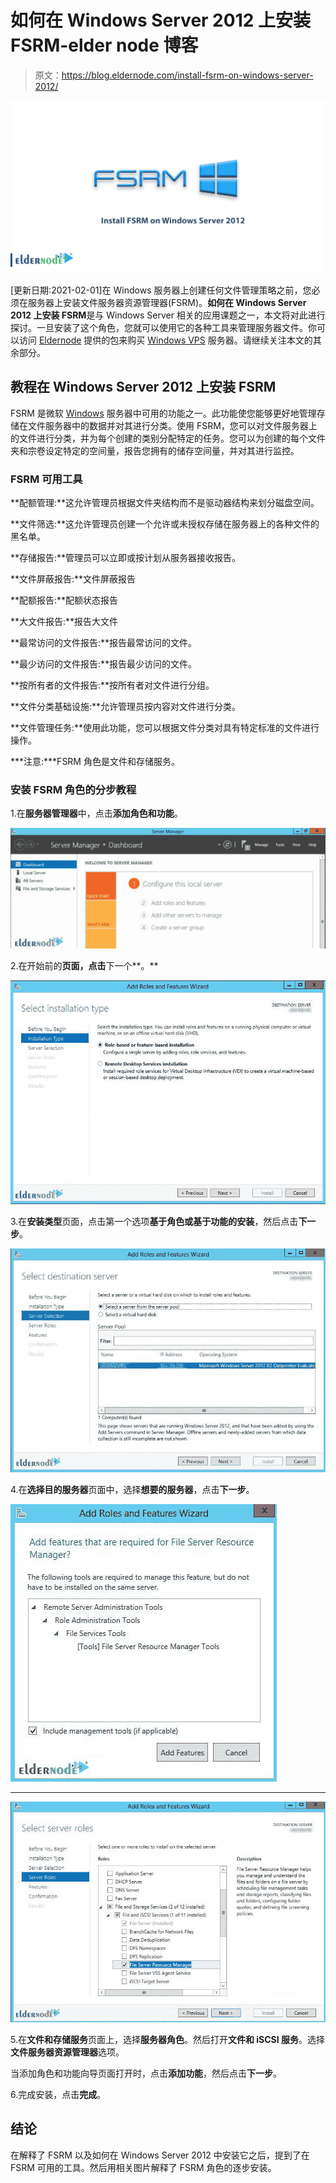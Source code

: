 # 如何在 Windows Server 2012 上安装 FSRM-elder node 博客

> 原文：<https://blog.eldernode.com/install-fsrm-on-windows-server-2012/>

![How to install FSRM on Windows Server 2012](img/3494c866389eb3a24e2a5d9d5a5ae45e.png)

[更新日期:2021-02-01]在 Windows 服务器上创建任何文件管理策略之前，您必须在服务器上安装文件服务器资源管理器(FSRM)。**如何在 Windows Server 2012 上安装 FSRM**是与 Windows Server 相关的应用课题之一，本文将对此进行探讨。一旦安装了这个角色，您就可以使用它的各种工具来管理服务器文件。你可以访问 [Eldernode](https://eldernode.com/) 提供的包来购买 [Windows VPS](https://eldernode.com/windows-vps/) 服务器。请继续关注本文的其余部分。

## **教程在 Windows Server 2012 上安装 FSRM**

FSRM 是微软 [Windows](https://blog.eldernode.com/tag/windows/) 服务器中可用的功能之一。此功能使您能够更好地管理存储在文件服务器中的数据并对其进行分类。使用 FSRM，您可以对文件服务器上的文件进行分类，并为每个创建的类别分配特定的任务。您可以为创建的每个文件夹和宗卷设定特定的空间量，报告您拥有的储存空间量，并对其进行监控。

### **FSRM 可用工具**

**配额管理:**这允许管理员根据文件夹结构而不是驱动器结构来划分磁盘空间。

**文件筛选:**这允许管理员创建一个允许或未授权存储在服务器上的各种文件的黑名单。

**存储报告:**管理员可以立即或按计划从服务器接收报告。

**文件屏蔽报告:**文件屏蔽报告

**配额报告:**配额状态报告

**大文件报告:**报告大文件

**最常访问的文件报告:**报告最常访问的文件。

**最少访问的文件报告:**报告最少访问的文件。

**按所有者的文件报告:**按所有者对文件进行分组。

**文件分类基础设施:**允许管理员按内容对文件进行分类。

**文件管理任务:**使用此功能，您可以根据文件分类对具有特定标准的文件进行操作。

***注意:***FSRM 角色是文件和存储服务。

### **安装 FSRM 角色的分步教程**

1.在**服务器管理器**中，点击**添加角色和功能**。

![Add Roles and Features in server manager](img/7cc021bc7fb4969d1ff8a65f67485114.png)

2.在开始前的**页面，点击**下一个**。**

![installation type in server manager](img/3181f7297986a3f2cc3875c0cbd8638a.png)

3.在**安装类型**页面，点击第一个选项**基于角色或基于功能的安装**，然后点击**下一步**。

![how to select server to add roles in server manager](img/58105a1a4d45a1e3be33737317fd5ad7.png)

4.在**选择目的服务器**页面中，选择**想要的服务器**，点击**下一步**。

![how to Select Destination Server in server manager](img/545ae6f4e0bb17fde3d446dfb0afd606.png)

***

![select server roles in server manager](img/a359e8f0d9d843cb771c9f2eaf9529e2.png)

5.在**文件和存储服务**页面上，选择**服务器角色**。然后打开**文件和 iSCSI 服务**。选择**文件服务器资源管理器**选项。

当添加角色和功能向导页面打开时，点击**添加功能**，然后点击**下一步**。

6.完成安装，点击**完成**。

## 结论

在解释了 FSRM 以及如何在 Windows Server 2012 中安装它之后，提到了在 FSRM 可用的工具。然后用相关图片解释了 FSRM 角色的逐步安装。